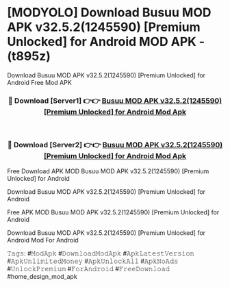 # [MODYOLO] Download Busuu MOD APK v32.5.2(1245590) [Premium Unlocked] for Android MOD APK - (t895z)
Download Busuu MOD APK v32.5.2(1245590) [Premium Unlocked] for Android Free Mod APK

<div align="center">
<h3>🔴 Download [Server1] 👉👉 <a href="https://apk-comot.site?title=Busuu_MOD_APK_v32.5.2(1245590)_[Premium_Unlocked]_for_Android">Busuu MOD APK v32.5.2(1245590) [Premium Unlocked] for Android Mod Apk</a></h3><br>

<h3>🔴 Download [Server2] 👉👉 <a href="https://apk-comot.site?title=Busuu_MOD_APK_v32.5.2(1245590)_[Premium_Unlocked]_for_Android">Busuu MOD APK v32.5.2(1245590) [Premium Unlocked] for Android Mod Apk</a></h3>
</div>


Free Download APK MOD Busuu MOD APK v32.5.2(1245590) [Premium Unlocked] for Android

Download Busuu MOD APK v32.5.2(1245590) [Premium Unlocked] for Android 

Free APK MOD Busuu MOD APK v32.5.2(1245590) [Premium Unlocked] for Android 

Download Busuu MOD APK v32.5.2(1245590) [Premium Unlocked] for Android Mod For Android

𝚃𝚊𝚐𝚜: #𝙼𝚘𝚍𝙰𝚙𝚔 #𝙳𝚘𝚠𝚗𝚕𝚘𝚊𝚍𝙼𝚘𝚍𝙰𝚙𝚔 #𝙰𝚙𝚔𝙻𝚊𝚝𝚎𝚜𝚝𝚅𝚎𝚛𝚜𝚒𝚘𝚗 #𝙰𝚙𝚔𝚄𝚗𝚕𝚒𝚖𝚒𝚝𝚎𝚍𝙼𝚘𝚗𝚎𝚢 #𝙰𝚙𝚔𝚄𝚗𝚕𝚘𝚌𝚔𝙰𝚕𝚕 #𝙰𝚙𝚔𝙽𝚘𝙰𝚍𝚜 #𝚄𝚗𝚕𝚘𝚌𝚔𝙿𝚛𝚎𝚖𝚒𝚞𝚖 #𝙵𝚘𝚛𝙰𝚗𝚍𝚛𝚘𝚒𝚍 #𝙵𝚛𝚎𝚎𝙳𝚘𝚠𝚗𝚕𝚘𝚊𝚍 #home_design_mod_apk
